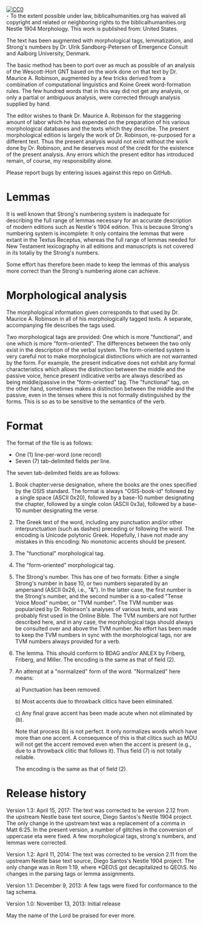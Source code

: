 <p xmlns:dct="http://purl.org/dc/terms/" xmlns:vcard="http://www.w3.org/2001/vcard-rdf/3.0#">
  <a rel="license"
     href="http://creativecommons.org/publicdomain/zero/1.0/">
    <img src="https://licensebuttons.net/p/zero/1.0/80x15.png" style="border-style: none;" alt="CC0" />
  </a>
  <br /> - To the extent possible under law, biblicalhumanities.org has waived all copyright and related or neighboring rights to the biblicalhumanities.org Nestle 1904 Morphology. This work is published from: United States.

The text has been augmented with morphological tags, lemmatization,
and Strong's numbers by Dr. Ulrik Sandborg-Petersen of Emergence Consult 
and Aalborg University, Denmark.

The basic method has been to port over as much as possible of an
analysis of the Wescott-Hort GNT based on the work done on that text
by Dr. Maurice A. Robinson, augmented by a few tricks derived from a
combination of computational linguistics and Koine Greek
word-formation rules.  The few hundred words that in this way did not
get any analysis, or only a partial or ambiguous analysis, were
corrected through analysis supplied by hand.

The editor wishes to thank Dr. Maurice A. Robinson for the staggering
amount of labor which he has expended on the preparation of his
various morphological databases and the texts which they describe. The
present morphological edition is largely the work of Dr. Robinson,
re-purposed for a different text. Thus the present analysis would not
exist without the work done by Dr. Robinson, and he deserves most of
the credit for the existence of the present analysis.  Any errors
which the present editor has introduced remain, of course, my
responsibility alone.

Please report bugs by entering issues against this repo on GitHub.


Lemmas
======

It is well known that Strong's numbering system is inadequate for
describing the full range of lemmas necessary for an accurate
description of modern editions such as Nestle's 1904 edition.  This is
because Strong's numbering system is incomplete: It only contains the
lemmas that were extant in the Textus Receptus, whereas the full range
of lemmas needed for New Testament lexicography in all editions and
manuscripts is not covered in its totaliy by the Strong's
numbers. 

Some effort has therefore been made to keep the lemmas of this
analysis more correct than the Strong's numbering alone can achieve.


Morphological analysis
======================

The morphological information given corresponds to that used by
Dr. Maurice A. Robinson in all of his morphologically tagged texts.  A
separate, accompanying file describes the tags used.

Two morphological tags are provided: One which is more "functional",
and one which is more "form-oriented".  The differences between the
two only exist in the description of the verbal system.  The
form-oriented system is very careful not to make morphological
distinctions which are not warranted by the form.  For example, the
present indicative does not exhibit any formal characteristics which
allows the distinction between the middle and the passive voice, hence
present indicative verbs are always described as being middle/passive
in the "form-oriented" tag.  The "functional" tag, on the other hand,
sometimes makes a distinction between the middle and the passive, even
in the tenses where this is not formally distinguished by the forms.
This is so as to be sensitive to the semantics of the verb.


Format
======

The format of the file is as follows:

- One (1) line-per-word (one record)
- Seven (7) tab-delimited fields per line.

The seven tab-delimited fields are as follows:

1) Book chapter:verse designation, where the books are the ones
   specified by the OSIS standard.  The format is always
   "OSIS-book-id" followed by a single space (ASCII 0x20), followed by
   a base-10 number designating the chapter, followed by a single
   colon (ASCII 0x3a), followed by a base-10 number designating the
   verse.

2) The Greek text of the word, including any punctuation and/or other
   interpunctuation (such as dashes) preceding or following the word.
   The encoding is Unicode polytonic Greek.  Hopefully, I have not
   made any mistakes in this encoding: No monotonic accents should be
   present.

3) The "functional" morphological tag.

4) The "form-oriented" morphological tag.

5) The Strong's number. This has one of two formats: Either a single
   Strong's number in base 10, or two numbers separated by an
   ampersand (ASCII 0x26, i.e., "&"). In the latter case, the first
   number is the Strong's number, and the second number is a so-called
   "Tense Voice Mood" number, or "TVM number".  The TVM number was
   popularized by Dr. Robinson's analyses of various texts, and was
   probably first used in the Online Bible.  The TVM numbers are not
   further described here, and in any case, the morphological tags
   should always be consulted over and above the TVM number.  No
   effort has been made to keep the TVM numbers in sync with the
   morphological tags, nor are TVM numbers always provided for a verb.

6) The lemma.  This should conform to BDAG and/or ANLEX by Friberg,
   Friberg, and Miller.  The encoding is the same as that of field
   (2).

7) An attempt at a "normalized" form of the word.  "Normalized" here
   means:

   a) Punctuation has been removed.

   b) Most accents due to throwback clitics have been eliminated.

   c) Any final grave accent has been made acute when not eliminated
   by (b).

   Note that process (b) is not perfect. It only normalizes words
   which have more than one accent.  A consequence of this is that
   clitics such as MOU will not get the accent removed even when the
   accent is present (e.g., due to a throwback clitic that follows
   it).  Thus field (7) is not totally reliable.

   The encoding is the same as that of field (2).


Release history
===============

Version 1.3: April 15, 2017: The text was corrected to be version 2.12
             from the upstream Nestle base text source, Diego Santos's
             Nestle 1904 project.  The only change in the upstream
             text was a replacement of a comma in Matt 6:25.  In the
             present version, a number of glitches in the conversion
             of uppercase eta were fixed.  A few morphological tags,
             strong's numbers, and lemmas were corrected.

Version 1.2: April 11, 2014: The text was corrected to be version 2.11
             from the upstream Nestle base text source, Diego Santos's
             Nestle 1904 project.  The only change was in Rom 1:19,
             where *QEO\\S got decapitalized to QEO\\S.  No changes in
             the parsing tags or lemma assignments.

Version 1.1:  December 9, 2013: A few tags were fixed for conformance
              to the tag schema.

Version 1.0:  November 13, 2013: Initial release


May the name of the Lord be praised for ever more.
